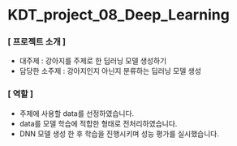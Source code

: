 # KDT_project_08_Deep_Learning




### [ 프로젝트 소개 ]

- 대주제 : 강아지를 주제로 한 딥러닝 모델 생성하기
- 담당한 소주제 : 강아지인지 아닌지 분류하는 딥러닝 모델 생성

### [ 역할 ]

- 주제에 사용할 data를 선정하였습니다.
- data를 모델 학습에 적합한 형태로 전처리하였습니다.
- DNN 모델 생성 한 후 학습을 진행시키며 성능 평가를 실시했습니다.
